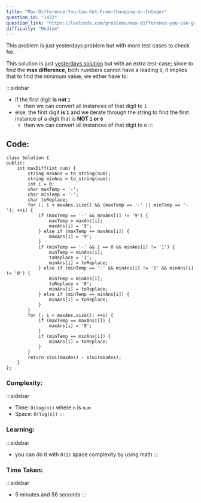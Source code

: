 ```yaml
---
title: "Max-Difference-You-Can-Get-From-Changing-an-Integer"
question_id: "1432"
question_link: "https://leetcode.com/problems/max-difference-you-can-get-from-changing-an-integer/"
difficulty: "Medium"
---
```


This problem is just yesterdays problem but with more test cases to check for.

This solution is just [yesterdays solution](http://localhost:4000/leetcode/2025-06-14.html)
but with an extra test-case; 
since to find the **max difference**, both numbers cannot have a leading `0`, 
it implies that to find the minimum value, we either have to:

:::sidebar
- if the first digit **is not `1`**
    - then we can convert all instances of that digit to `1`
- else, the first digit **is `1`** and we iterate through the string to find the first instance of a digit that is **NOT `1` or `0`**
    - then we can convert all instances of that digit to `0`
:::

## Code<span>:</span>

```{.cpp}
class Solution {
public:
    int maxDiff(int num) {
        string maxAns = to_string(num);
        string minAns = to_string(num);
        int i = 0;
        char maxTemp = '-';
        char minTemp = '-';
        char toReplace;
        for (; i < maxAns.size() && (maxTemp == '-' || minTemp == '-'); ++i) {
            if (maxTemp == '-' && maxAns[i] != '9') {
                maxTemp = maxAns[i];
                maxAns[i] = '9';
            } else if (maxTemp == maxAns[i]) {
                maxAns[i] = '9';
            }
            if (minTemp == '-' && i == 0 && minAns[i] != '1') {
                minTemp = minAns[i];
                toReplace = '1';
                minAns[i] = toReplace;
            } else if (minTemp == '-' && minAns[i] != '1' && minAns[i] != '0') {
                minTemp = minAns[i];
                toReplace = '0';
                minAns[i] = toReplace;
            } else if (minTemp == minAns[i]) {
                minAns[i] = toReplace;
            }
        }
        for (; i < maxAns.size(); ++i) {
            if (maxTemp == maxAns[i]) {
                maxAns[i] = '9';
            }
            if (minTemp == minAns[i]) {
                minAns[i] = toReplace;
            }
        }
        return stoi(maxAns) - stoi(minAns);
    }
};
```

### Complexity<span>:</span>

:::sidebar
- Time: `O(log(n))` where `n` is `num`
- Space: `O(log(n))`
:::

### Learning<span>:</span>

:::sidebar
- you can do it with `O(1)` space complexity by using math
:::

### Time Taken<span>:</span>

:::sidebar
- 5 minutes and 56 seconds
:::
